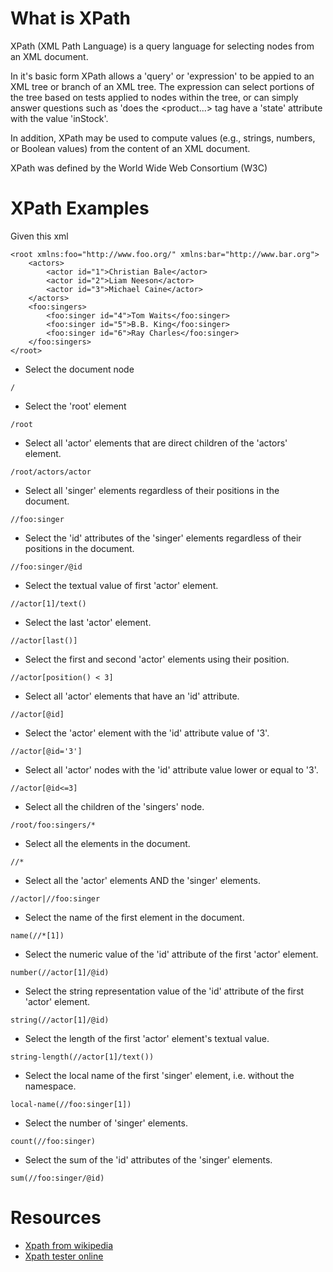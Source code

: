 
# What is XPath

XPath (XML Path Language) is a query language for selecting nodes from an XML document. 

In it's basic form XPath allows a 'query' or 'expression' to be appied to an XML tree or branch of an XML tree. The expression can select portions of the tree based on tests applied to nodes within the tree, or can simply answer questions such as 'does the <product...> tag have a 'state' attribute with the value 'inStock'.

In addition, XPath may be used to compute values (e.g., strings, numbers, or Boolean values) from the content of an XML document. 

XPath was defined by the World Wide Web Consortium (W3C)

# XPath Examples

Given this xml

```
<root xmlns:foo="http://www.foo.org/" xmlns:bar="http://www.bar.org">
	<actors>
		<actor id="1">Christian Bale</actor>
		<actor id="2">Liam Neeson</actor>
		<actor id="3">Michael Caine</actor>
	</actors>
	<foo:singers>
		<foo:singer id="4">Tom Waits</foo:singer>
		<foo:singer id="5">B.B. King</foo:singer>
		<foo:singer id="6">Ray Charles</foo:singer>
	</foo:singers>
</root>
```

* Select the document node

```
/
```

* Select the 'root' element

```
/root
```

* Select all 'actor' elements that are direct children of the 'actors' element.

```
/root/actors/actor
```

* Select all 'singer' elements regardless of their positions in the document.

```
//foo:singer
```

* Select the 'id' attributes of the 'singer' elements regardless of their positions in the document.

```
//foo:singer/@id
```

* Select the textual value of first 'actor' element.

```
//actor[1]/text()
```

* Select the last 'actor' element.

```
//actor[last()]
```

* Select the first and second 'actor' elements using their position.

```
//actor[position() < 3]
```

* Select all 'actor' elements that have an 'id' attribute.

```
//actor[@id]
```

* Select the 'actor' element with the 'id' attribute value of '3'.

```
//actor[@id='3']
```

* Select all 'actor' nodes with the 'id' attribute value lower or equal to '3'.

```
//actor[@id<=3]
```

* Select all the children of the 'singers' node.

```
/root/foo:singers/*
```

* Select all the elements in the document.

```
//*
```

* Select all the 'actor' elements AND the 'singer' elements.

```
//actor|//foo:singer
```

* Select the name of the first element in the document.

```
name(//*[1])
```

* Select the numeric value of the 'id' attribute of the first 'actor' element.

```
number(//actor[1]/@id)
```

* Select the string representation value of the 'id' attribute of the first 'actor' element.

```
string(//actor[1]/@id)
```

* Select the length of the first 'actor' element's textual value.

```
string-length(//actor[1]/text())
```

* Select the local name of the first 'singer' element, i.e. without the namespace.

```
local-name(//foo:singer[1])
```

* Select the number of 'singer' elements.

```
count(//foo:singer)
```

* Select the sum of the 'id' attributes of the 'singer' elements.

```
sum(//foo:singer/@id)
```


# Resources

- [Xpath from wikipedia](https://en.wikipedia.org/wiki/XPath)
- [Xpath tester online](http://www.freeformatter.com/xpath-tester.html)
